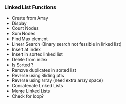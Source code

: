 
### Linked List Functions
- Create from Array
- Display
- Count Nodes
- Sum Nodes
- Find Max element
- Linear Search (Binary search not feasible in linked list)
- Insert at index
- Insert in sorted linked list
- Delete from index
- Is Sorted ?
- Remove duplicates in sorted list
- Reverse using Sliding ptrs
- Reverse using array (need extra array space)
- Concatenate Linked Lists
- Merge Linked Lists
- Check for loop? 
